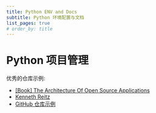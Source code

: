 ```yaml
---
title: Python ENV and Docs
subtitle: Python 环境配置与文档
list_pages: true
# order_by: title
---
```


# Python 项目管理

优秀的仓库示例: 

* [[Book] The Architecture Of Open Source Applications](http://linkhttp://www.amazon.com/gp/product/1257638017/ref=as_li_ss_tl?ie=UTF8&tag=bookforkind-20&linkCode=as2&camp=1789&creative=39095&creativeASIN=1257638017)
* [Kenneth Reitz](https://kenreitz.org/)
* [GitHub 仓库示例](https://github.com/navdeep-G/samplemod)

